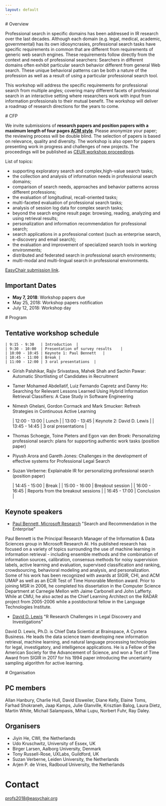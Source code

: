 ```yaml
---
layout: default
---
```

<div class="navsec" id="overview"></div>
# Overview

Professional search in specific domains has been addressed in IR research over the last decades. Although each domain (e.g. legal, medical, academic, governmental) has its own idiosyncrasies, professional search tasks have specific requirements in common that are different from requirements of generic web search engines. These requirements follow directly from the context and needs of professional searchers: Searchers in different domains often exhibit particular search behavior different from general Web search. These unique behavioral patterns can be both a nature of the profession as well as a result of using a particular professional search tool.

This workshop will address the specific requirements for professional search from multiple angles; covering many different facets of professional search in an interactive setting where researchers work with input from information professionals to their mutual benefit. The workshop will deliver a roadmap of research directions for the years to come.


<div class="navsec" id="cfp"></div>
# CFP

We invite submissions of **research papers and position papers with a maximum length of four pages [ACM style](https://www.acm.org/publications/proceedings-template)**. Please anonymize your paper; the reviewing process will be double blind. The selection of papers is based on relevance, quality and diversity. The workshop is also open for papers presenting work in progress and challenges of new projects. The proceedings will be published as [CEUR workshop proceedings](http://ceur-ws.org/).

List of topics:
* supporting exploratory search and complex,high-value search tasks;
* the collection and analysis of information needs in professional search domains;
* comparison of search needs, approaches and behavior patterns across different professions;
* the evaluation of longitudinal, recall-oriented tasks;
* multi-faceted evaluation of professional search tasks;
* analysis of session log data for complex search tasks;
* beyond the search engine result page: browsing, reading, analyzing and using retrieval results;
* personalization and information recommendation for professional search;
* search applications in a professional context (such as enterprise search, e-discovery and email search);
* the evaluation and improvement of specialized search tools in working environments;
* distributed and federated search in professional search environments;
* multi-modal and multi-lingual search in professional environments.

[EasyChair submission link](https://easychair.org/conferences/?conf=profs2018).


## Important Dates

* **May 7, 2018**: Workshop papers due
* May 25, 2018: Workshop papers notification
* July 12, 2018: Workshop day


<div class="navsec" id="program"></div>
# Program

## Tentative workshop schedule
	| 9:15 - 9:30	| Introduction 	| 
	| 9:30 - 10:00	| Presentation of survey results	| 
	| 10:00 - 10:45	| Keynote 1: Paul Bennett 	| 
	| 10:45 - 11:00	| Break	| 
	| 11:00 - 12:00	| 3 oral presentations	| 

* Girish Palshikar, Rajiv Srivastava, Mahek Shah and Sachin Pawar: Automatic Shortlisting of Candidates in Recruitment
* Tamer Mohamed Abdellatif, Luiz Fernando Capretz and Danny Ho: Searching for Relevant Lessons Learned Using Hybrid Information Retrieval Classifiers: A Case Study in Software Engineering
* Nimesh Ghelani, Gordon Cormack and Mark Smucker: Refresh Strategies in Continuous Active Learning

	| 12:00 - 13:00	| Lunch	| 
	| 13:00 - 13:45	| Keynote 2: David D. Lewis	| 
	| 13:45 - 14:45	| 3 oral presentations	| 

* Thomas Schoegje, Toine Pieters and Egon van den Broek: Personalizing professional search: plans for supporting authentic work tasks (position paper)
* Piyush Arora and Gareth Jones: Challenges in the development of effective systems for Professional Legal Search
* Suzan Verberne: Explainable IR for personalizing professional search (position paper)

	| 14:45 - 15:00	| Break	| 
	| 15:00 - 16:00	| Breakout session	| 
	| 16:00 - 16:45	| Reports from the breakout sessions	| 
	| 16:45 - 17:00	| Conclusion	| 


## Keynote speakers
* [Paul Bennett, Microsoft Research](https://www.microsoft.com/en-us/research/people/pauben)
"Search and Recommendation in the Enterprise"

Paul Bennett is the Principal Research Manager of the Information & Data Sciences group in Microsoft Research AI. His published research has focused on a variety of topics surrounding the use of machine learning in information retrieval - including ensemble methods and the combination of information sources, calibration, consensus methods for noisy supervision labels, active learning and evaluation, supervised classification and ranking, crowdsourcing, behavioral modeling and analysis, and personalization. Some of his work has been recognized with awards at SIGIR, CHI, and ACM UMAP as well as an ECIR Test of Time Honorable Mention award. Prior to joining MSR in 2006, he completed his dissertation in the Computer Science Department at Carnegie Mellon with Jaime Carbonell and John Lafferty. While at CMU, he also acted as the Chief Learning Architect on the RADAR project from 2005-2006 while a postdoctoral fellow in the Language Technologies Institute.

* [David D. Lewis](http://daviddlewis.com/)
"R Research Challenges in Legal Discovery and Investigations"

David D. Lewis, Ph.D. is Chief Data Scientist at Brainspace, A Cyxtera Business.  He leads the data science team developing new information retrieval, machine learning, and natural language processing technologies for legal, investigatory, and intelligence applications.  He is a Fellow of the American Society for the Advancement of Science, and won a Test of Time Award from SIGIR in 2017 for his 1994 paper introducing the uncertainty sampling algorithm for active learning.


<div class="navsec" id="organisation"></div>
# Organisation

## PC members
Allan Hanbury, Charlie Hull, David Elsweiler, Diane Kelly, Elaine Toms, Farhad Shokraneh, Jaap Kamps, Julie Glanville, Krisztian Balog, Laura Dietz, Martin White, Michail Salampasis, Mihai Lupu, Norbert Fuhr, Ray Daley.

##  Organisers 
* Jiyin He, CWI, the Netherlands
* Udo Kruschwitz, University of Essex, UK
* Birger Larsen, Aalborg University, Denmark
* Tony Russell-Rose, UXLabs, Guildford, UK
* Suzan Verberne, Leiden University, the Netherlands
* Arjen P. de Vries, Radboud University, the Netherlands

# Contact
[profs2018@easychair.org](mailto:profs2018@easychair.org)



 
